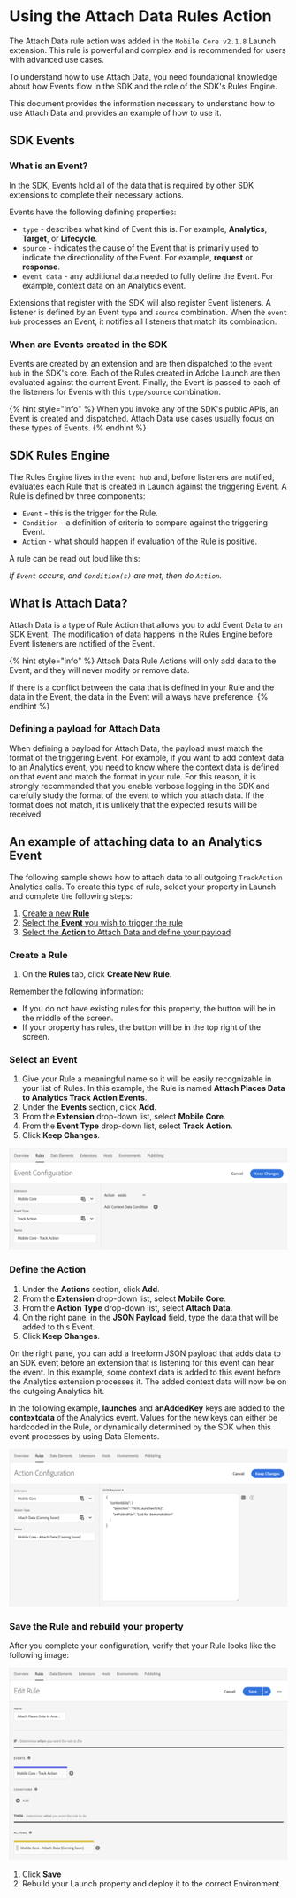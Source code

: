 # Using the Attach Data Rules Action

The Attach Data rule action was added in the `Mobile Core v2.1.8` Launch extension. This rule is powerful and complex and is recommended for users with advanced use cases.

To understand how to use Attach Data, you need foundational knowledge about how Events flow in the SDK and the role of the SDK's Rules Engine.

This document provides the information necessary to understand how to use Attach Data and provides an example of how to use it.

## SDK Events

### What is an Event?

In the SDK, Events hold all of the data that is required by other SDK extensions to complete their necessary actions.

Events have the following defining properties:

* `type` - describes what kind of Event this is. For example, **Analytics**, **Target**, or **Lifecycle**.
* `source` - indicates the cause of the Event that is primarily used to indicate the directionality of the Event. For example, **request** or **response**.
* `event data` - any additional data needed to fully define the Event. For example, context data on an Analytics event.

Extensions that register with the SDK will also register Event listeners. A listener is defined by an Event `type` and `source` combination. When the `event hub` processes an Event, it notifies all listeners that match its combination.

### When are Events created in the SDK

Events are created by an extension and are then dispatched to the `event hub` in the SDK's core. Each of the Rules created in Adobe Launch are then evaluated against the current Event. Finally, the Event is passed to each of the listeners for Events with this `type/source` combination.

{% hint style="info" %}
When you invoke any of the SDK's public APIs, an Event is created and dispatched. Attach Data use cases usually focus on these types of Events.
{% endhint %}

## SDK Rules Engine

The Rules Engine lives in the `event hub` and, before listeners are notified, evaluates each Rule that is created in Launch against the triggering Event. A Rule is defined by three components:

* `Event` - this is the trigger for the Rule.
* `Condition` - a definition of criteria to compare against the triggering Event.
* `Action` - what should happen if evaluation of the Rule is positive.

A rule can be read out loud like this:

_If `Event` occurs, and `Condition(s)` are met, then do `Action`._

## What is Attach Data?

Attach Data is a type of Rule Action that allows you to add Event Data to an SDK Event. The modification of data happens in the Rules Engine before Event listeners are notified of the Event.

{% hint style="info" %}
Attach Data Rule Actions will only add data to the Event, and they will never modify or remove data.

If there is a conflict between the data that is defined in your Rule and the data in the Event, the data in the Event will always have preference.
{% endhint %}

### Defining a payload for Attach Data

When defining a payload for Attach Data, the payload must match the format of the triggering Event. For example, if you want to add context data to an Analytics event, you need to know where the context data is defined on that event and match the format in your rule. For this reason, it is strongly recommended that you enable verbose logging in the SDK and carefully study the format of the event to which you attach data. If the format does not match, it is unlikely that the expected results will be received.

## An example of attaching data to an Analytics Event

The following sample shows how to attach data to all outgoing `TrackAction` Analytics calls. To create this type of rule, select your property in Launch and complete the following steps:

1. [Create a new **Rule**](attach-data.md#create-a-rule)
2. [Select the **Event** you wish to trigger the rule](attach-data.md#select-an-event)
3. [Select the **Action** to Attach Data and define your payload](attach-data.md#define-the-action)

### Create a Rule

1. On the **Rules** tab, click **Create New Rule**.

Remember the following information:

* If you do not have existing rules for this property, the button will be in the middle of the screen.
* If your property has rules, the button will be in the top right of the screen.

### Select an Event

1. Give your Rule a meaningful name so it will be easily recognizable in your list of Rules. In this example, the Rule is named **Attach Places Data to Analytics Track Action Events**.
2. Under the **Events** section, click **Add**.
3. From the **Extension** drop-down list, select **Mobile Core**.
4. From the **Event Type** drop-down list, select **Track Action**.
5. Click **Keep Changes**.

![](../../.gitbook/assets/setevent.png)

### Define the Action

1. Under the **Actions** section, click **Add**.
2. From the **Extension** drop-down list, select **Mobile Core**.
3. From the **Action Type** drop-down list, select **Attach Data**.
4. On the right pane, in the **JSON Payload** field, type the data that will be added to this Event.
5. Click **Keep Changes**.

On the right pane, you can add a freeform JSON payload that adds data to an SDK event before an extension that is listening for this event can hear the event. In this example, some context data is added to this event before the Analytics extension processes it. The added context data will now be on the outgoing Analytics hit.

In the following example, **launches** and **anAddedKey** keys are added to the **contextdata** of the Analytics event. Values for the new keys can either be hardcoded in the Rule, or dynamically determined by the SDK when this event processes by using Data Elements.

![](../../.gitbook/assets/setaction.png)

### Save the Rule and rebuild your property

After you complete your configuration, verify that your Rule looks like the following image:

![](../../.gitbook/assets/rulecomplete.png)

1. Click **Save**
2. Rebuild your Launch property and deploy it to the correct Environment.


